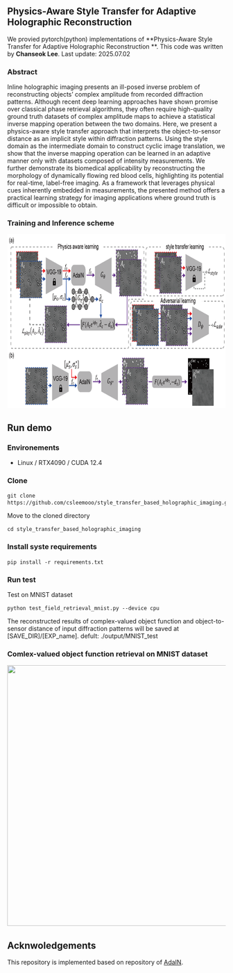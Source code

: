 ## Physics-Aware Style Transfer for Adaptive Holographic Reconstruction 

We provied pytorch(python) implementations of **Physics-Aware Style Transfer for Adaptive Holographic Reconstruction **. This code was written by **Chanseok Lee**.
Last update: 2025.07.02

### Abstract
Inline holographic imaging presents an ill-posed inverse problem of reconstructing objects’ complex amplitude from recorded diffraction patterns. Although recent deep learning approaches have shown promise over classical phase retrieval algorithms, they often require high-quality ground truth datasets of complex amplitude maps to achieve a statistical inverse mapping operation between the two domains. Here, we present a physics-aware style transfer approach that interprets the object-to-sensor distance as an implicit style within diffraction patterns. Using the style domain as the intermediate domain to construct cyclic image translation, we show that the inverse mapping operation can be learned in an adaptive manner only with datasets composed of intensity measurements. We further demonstrate its biomedical applicability by reconstructing the morphology of dynamically flowing red blood cells, highlighting its potential for real-time, label-free imaging. As a framework that leverages physical cues inherently embedded in measurements, the presented method offers a practical learning strategy for imaging applications where ground truth is difficult or impossible to obtain.

### Training and Inference scheme
<p align = "center">
<img src="/Figures/training.png" width="800" height="400">
</p>

## Run demo
### Environements
- Linux / RTX4090 / CUDA 12.4
### Clone
```
git clone https://github.com/csleemooo/style_transfer_based_holographic_imaging.git
```
Move to the cloned directory
```
cd style_transfer_based_holographic_imaging
```
### Install syste requirements
```
pip install -r requirements.txt
```
### Run test
Test on MNIST dataset
```
python test_field_retrieval_mnist.py --device cpu
```
The reconstructed results of complex-valued object function and object-to-sensor distance of input diffraction patterns will be saved at [SAVE_DIR]/[EXP_name]. defult: ./output/MNIST_test

### Comlex-valued object function retrieval on MNIST dataset 
<p align = "center">
<img src="/Figures/Mnist-result.png" width="800" height="600">
</p>

## Acknwoledgements
This repository is implemented based on repository of [AdaIN](https://github.com/naoto0804/pytorch-AdaIN).
